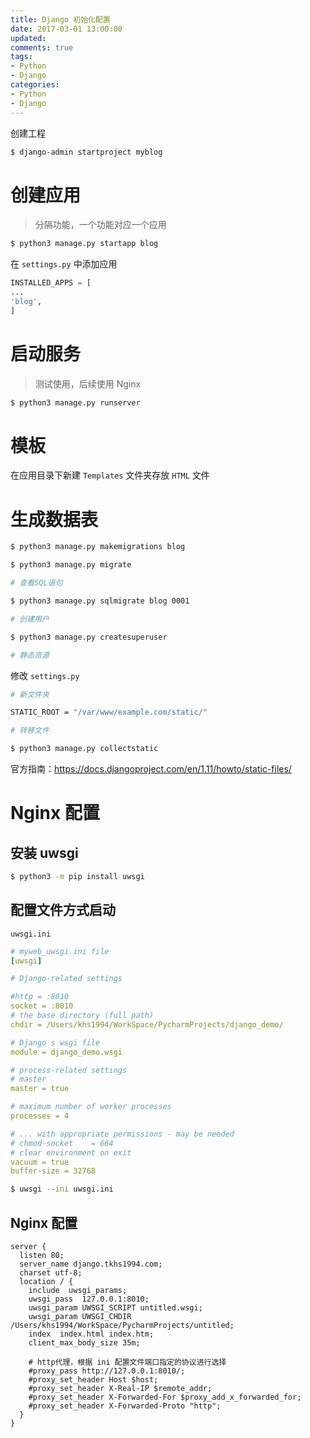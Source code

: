 ```yaml
---
title: Django 初始化配置
date: 2017-03-01 13:00:00
updated:
comments: true
tags:
- Python
- Django
categories:
- Python
- Django
---
```


创建工程

```bash
$ django-admin startproject myblog
```

<!--more-->

# 创建应用

>分隔功能，一个功能对应一个应用

```bash
$ python3 manage.py startapp blog
```

在 `settings.py` 中添加应用

```python
INSTALLED_APPS = [
...
'blog',
]
```

# 启动服务

>测试使用，后续使用 Nginx

```bash
$ python3 manage.py runserver
```

# 模板

在应用目录下新建 `Templates` 文件夹存放 `HTML` 文件

# 生成数据表

```bash
$ python3 manage.py makemigrations blog

$ python3 manage.py migrate

# 查看SQL语句

$ python3 manage.py sqlmigrate blog 0001

# 创建用户

$ python3 manage.py createsuperuser

# 静态资源
```

修改 `settings.py`

```bash
# 新文件夹

STATIC_ROOT = "/var/www/example.com/static/"

# 转移文件

$ python3 manage.py collectstatic
```

官方指南：https://docs.djangoproject.com/en/1.11/howto/static-files/

# Nginx 配置

## 安装 uwsgi

```bash
$ python3 -m pip install uwsgi
```

## 配置文件方式启动

`uwsgi.ini`

```yaml
# myweb_uwsgi.ini file
[uwsgi]

# Django-related settings

#http = :8010
socket = :8010
# the base directory (full path)
chdir = /Users/khs1994/WorkSpace/PycharmProjects/django_demo/

# Django s wsgi file
module = django_demo.wsgi

# process-related settings
# master
master = true

# maximum number of worker processes
processes = 4

# ... with appropriate permissions - may be needed
# chmod-socket    = 664
# clear environment on exit
vacuum = true
buffer-size = 32768
```

```bash
$ uwsgi --ini uwsgi.ini
```

## Nginx 配置

```nginx
server {
  listen 80;
  server_name django.tkhs1994.com;
  charset utf-8;
  location / {
    include  uwsgi_params;
    uwsgi_pass  127.0.0.1:8010;
    uwsgi_param UWSGI_SCRIPT untitled.wsgi;
    uwsgi_param UWSGI_CHDIR /Users/khs1994/WorkSpace/PycharmProjects/untitled;
    index  index.html index.htm;
    client_max_body_size 35m;

    # http代理，根据 ini 配置文件端口指定的协议进行选择
    #proxy_pass http://127.0.0.1:8010/;
    #proxy_set_header Host $host;
    #proxy_set_header X-Real-IP $remote_addr;
    #proxy_set_header X-Forwarded-For $proxy_add_x_forwarded_for;
    #proxy_set_header X-Forwarded-Proto "http";
  }
}
```
